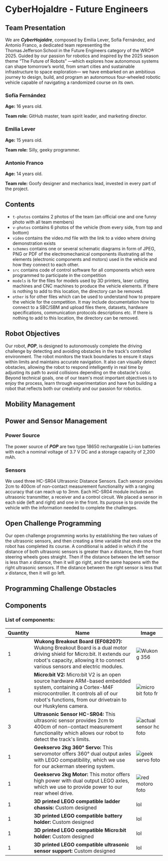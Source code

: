 CyberHojaldre - Future Engineers
====

## Team Presentation

We are ***CyberHojaldre***, composed by Emilia Lever, Sofía Fernández, and Antonio Franco, a dedicated team representing the Thomas Jefferson School in the Future Engineers category of the WRO® 2025. Guided by our passion for robotics and inspired by the 2025 season theme “The Future of Robots” —which explores how autonomous systems can shape tomorrow’s world, from smart cities and sustainable infrastructure to space exploration— we have embarked on an ambitious journey to design, build, and program an autonomous four-wheeled robotic vehicle capable of navigating a randomized course on its own.

### Sofía Fernández

**Age:** 16 years old.

**Team role:** GitHub master, team spirit leader, and marketing director.

### Emilia Lever
**Age:** 15 years old.

**Team role:** Silly, geeky programmer.

### Antonio Franco
**Age:** 14 years old.

**Team role:** Goofy designer and mechanics lead, invested in every part of the project.


## Contents

* `t-photos` contains 2 photos of the team (an official one and one funny photo with all team members)
* `v-photos` contains 6 photos of the vehicle (from every side, from top and bottom)
* `video` contains the video.md file with the link to a video where driving demonstration exists
* `schemes` contains one or several schematic diagrams in form of JPEG, PNG or PDF of the electromechanical components illustrating all the elements (electronic components and motors) used in the vehicle and how they connect to each other.
* `src` contains code of control software for all components which were programmed to participate in the competition
* `models` is for the files for models used by 3D printers, laser cutting machines and CNC machines to produce the vehicle elements. If there is nothing to add to this location, the directory can be removed.
* `other` is for other files which can be used to understand how to prepare the vehicle for the competition. It may include documentation how to connect to a SBC/SBM and upload files there, datasets, hardware specifications, communication protocols descriptions etc. If there is nothing to add to this location, the directory can be removed.


## Robot Objectives

Our robot, ***POP***, is designed to autonomously complete the driving challenge by detecting and avoiding obstacles in the track's controlled environment. The robot monitors the track boundaries to ensure it stays within limits and maintains accurate navigation. It also can visually detect obstacles, allowing the robot to respond intelligently in real time by adjusting its path to avoid collisions depending on the obstacle's color. Beyond technical goals, one of our team's most important objectives is to enjoy the process, learn through experimentation and have fun building a robot that reflects both our creativity and our passion for robotics.


## Mobility Management


## Power and Sensor Management

### Power Source

The power source of ***POP*** are two type 18650 rechargeable Li-ion batteries with  each a nominal voltage of 3.7 V DC and a storage capacity of 2,200 mAh.

### Sensors

We used three HC-SR04 Ultrasonic Distance Sensors. Each sensor provides 2cm to 400cm of non-contact measurement functionality with a ranging accuracy that can reach up to 3mm. Each HC-SR04 module includes an ultrasonic transmitter, a receiver and a control circuit. We placed a sensor in each side (left and right) and one in the front. Its purpose is to provide the vehicle with the information needed to complete the challenges.


## Open Challenge Programming

Our open challenge programming works by establishing the two values of the ultrasonic sensors, and then creating a time variable that ends once the robot has completed its course. A conditional is added in which if the distance of both ultrasonic sensors is greater than *x* distance, then the front steering wheels goes straight. Then if the distance between the left sensor is less than *x* distance, then it will go right, and the same happens with the right ultrasonic sensors. If the distance between the right sensor is less that *x* distance, then it will go left.


## Programming Challenge Obstacles


## Components 

### List of components:

| Quantity | Name | Image | 
|----------|------|-------|
| 1 | **Wukong Breakout Board (EF08207):** Wukong Breakout Board is a dual motor driving shield for Micro:bit. It extends our robot's capacity, allowing it to connect various sensors and electric modules. |![Wukong 356](https://github.com/user-attachments/assets/f61d7b43-7f9b-4200-968f-b53a5e719830)|
| 1 | **Micro:bit V2:** Micro:bit V2 is an open source hardware ARM-based embedded system, containing a Cortex-M4F microcontroller. It controls all of our robot's functions, from our drivetrain to our Huskylens camera. | ![micro bit foto fr ](https://github.com/user-attachments/assets/63ed836f-7a6b-4cb8-be16-7a6c6e5b936f)|
| 3 | **Ultrasonic Sensor HC-SR04:** This ultrasonic sensor provides 2cm to 400cm of non-contact measurement functionality which allows our robot to detect the track's limits. | ![actual sensor hc foto](https://github.com/user-attachments/assets/c071d810-4a04-4574-bedc-33bf450cf54f)|
| 1 | **Geekservo 2kg 360° Servo:** This servomotor offers 360° dual output axles with LEGO compatibility, which we use for our ackerman steering system. |![geek servo foto ](https://github.com/user-attachments/assets/1e684391-a7db-41d3-aa21-46279865f448)|
| 1 | **Geekservo 2kg Motor:** This motor offers high power with dual output LEGO axles, which we use to provide power to our rear wheel drive.  | ![red motoro foto ](https://github.com/user-attachments/assets/4c64a7d7-cd24-4a07-8d68-9547b2d9988b)| 
| 1 | **3D printed LEGO compatible ladder chassis:** Custom designed | lol |
| 1 | **3D printed LEGO compatible battery holder:** Custom designed | lol |
| 1 | **3D printed LEGO compatible Micro:bit holder:** Custom designed | lol |
| 1 | **3D printed LEGO compatible ultrasonic sensor support:** Custom designed | lol |
